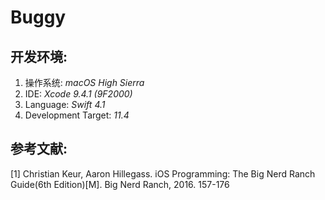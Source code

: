 # Buggy

## 开发环境:

1. 操作系统: *macOS High Sierra*
2. IDE: *Xcode 9.4.1 (9F2000)*
3. Language: *Swift 4.1*
4. Development Target: *11.4*

## 参考文献:

[1] Christian Keur, Aaron Hillegass. iOS Programming: The Big Nerd Ranch Guide(6th Edition)[M]. Big Nerd Ranch, 2016. 157-176